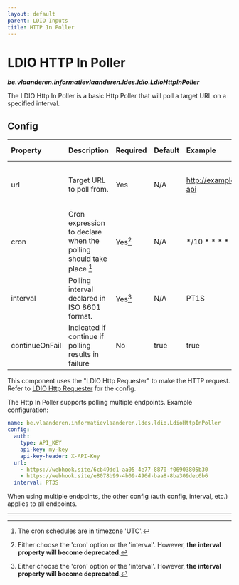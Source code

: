 ```yaml
---
layout: default
parent: LDIO Inputs
title: HTTP In Poller
---
```


# LDIO HTTP In Poller
***be.vlaanderen.informatievlaanderen.ldes.ldio.LdioHttpInPoller***

The LDIO Http In Poller is a basic Http Poller that will poll a target URL on a specified interval. 

## Config

| Property       | Description                                                        | Required | Default | Example                   | Supported values                                                                                                                                      |
|:---------------|:-------------------------------------------------------------------|:---------|:--------|:--------------------------|:------------------------------------------------------------------------------------------------------------------------------------------------------|
| url            | Target URL to poll from.                                           | Yes      | N/A     | http://example.com/my-api | HTTP and HTTPS urls (lists are supported)                                                                                                             |
| cron           | Cron expression to declare when the polling should take place [^2] | Yes[^1]  | N/A     | */10 * * * * *            | [Spring Cron Expression](https://docs.spring.io/spring-framework/docs/current/javadoc-api/org/springframework/scheduling/support/CronExpression.html) |
| interval       | Polling interval declared in ISO 8601 format.                      | Yes[^1]  | N/A     | PT1S                      | ISO 8601 formatted String                                                                                                                             |
| continueOnFail | Indicated if continue if polling results in failure                | No       | true    | true                      | true or false                                                                                                                                         |

This component uses the "LDIO Http Requester" to make the HTTP request.
Refer to [LDIO Http Requester](../ldio-core) for the config.

The Http In Poller supports polling multiple endpoints. Example configuration:

```yaml
name: be.vlaanderen.informatievlaanderen.ldes.ldio.LdioHttpInPoller
config:
  auth:
    type: API_KEY
    api-key: my-key
    api-key-header: X-API-Key
  url:
    - https://webhook.site/6cb49dd1-aa05-4e77-8870-f06903805b30
    - https://webhook.site/e8078b99-4b09-496d-baa8-8ba309dec6b6
  interval: PT3S
```

When using multiple endpoints, the other config (auth config, interval, etc.) applies to all endpoints.

----

[^1]: Either choose the 'cron' option or the 'interval'. However, **the interval property will become deprecated**.
[^2]: The cron schedules are in timezone 'UTC'.
